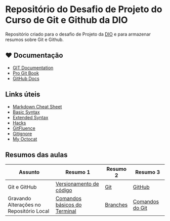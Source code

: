 # Repositório do Desafio de Projeto do Curso de Git e Github da DIO

Repositório criado para o desafio de Projeto da [DIO](https://www.dio.me/) e para armazenar resumos sobre Git e Github.

## ❤ Documentação
- [GIT Documentation](https://git-scm.com/docs)
- [Pro Git Book](https://git-scm.com/book/en/v2)
- [GitHub Docs](https://docs.github.com/pt)

## Links úteis
- [Markdown Cheat Sheet](https://www.markdownguide.org/cheat-sheet/)
- [Basic Syntax](https://www.markdownguide.org/basic-syntax/)
- [Extended Syntax](https://www.markdownguide.org/extended-syntax/)
- [Hacks](https://www.markdownguide.org/hacks/)
- [GitFluence](https://gitfluence.com/)
- [Gitignore](https://www.toptal.com/developers/gitignore/)
- [My Octocat](https://myoctocat.com/)

## Resumos das aulas

| Assunto | Resumo 1 | Resumo 2 | Resumo 3 |
| ---- | ------- | ------- | ------- |
| Git e GitHub | [Versionamento de código](https://github.com/claclaben10/dio-challenge/blob/main/Introducao-git/Versionamento%20de%20c%C3%B3digo.md) | [Git](https://github.com/claclaben10/dio-challenge/blob/main/Introducao-git/Git.md) | [GitHub](https://github.com/claclaben10/dio-challenge/blob/main/Introducao-git/GitHub.md) |
| Gravando Alterações no Repositório Local | [Comandos básicos do Terminal](https://github.com/claclaben10/dio-challenge/blob/main/Introducao-git/Comandos%20do%20Terminal.md) | [Branches](https://github.com/claclaben10/dio-challenge/blob/main/Introducao-git/Branches.md) | [Comandos do Git](https://github.com/claclaben10/dio-challenge/blob/main/Introducao-git/Comandos%20do%20Git.md) |
